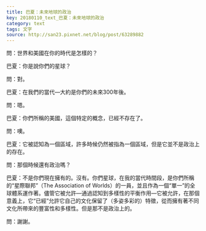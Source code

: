 ```yaml
---
title: 巴夏：未來地球的政治
key: 20180110_text_巴夏：未來地球的政治
category: text
tags: 文字
source: http://san23.pixnet.net/blog/post/63289882
---
```


問：世界和美國在你的時代是怎樣的？

巴夏：你是說你們的星球？

問：對。

巴夏：在我們的當代—大約是你們的未來300年後。

問：嗯。

巴夏：你們所稱的美國，這個特定的概念，已經不存在了。

問：噢。

巴夏：它被認知為一個區域，許多時候仍然被指為一個區域，但是它並不是政治上的存在。

問：那個時候還有政治嗎？

巴夏：不是你們現在擁有的。沒有。你們星球，在我的當代時間段，是你們所稱的“星際聯邦”（The Association of Worlds）的一員，並且作為一個“單一”的全球體系運作著。儘管它被允許—通過認知到多樣性的平衡作用—它被允許，在那個意義上，它“已經”允許它自己的文化保留了（多姿多彩的）特徵，從而擁有著不同文化所帶來的豐富性和多樣性。但是那不是政治上的。

問：謝謝。
